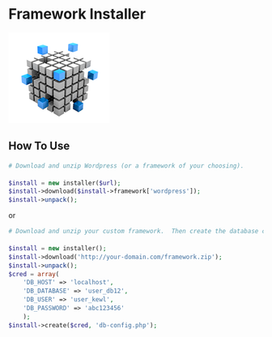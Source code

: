# Framework Installer

<img src="framework.png" alt="Framework Installer" />

## How To Use
```php
# Download and unzip Wordpress (or a framework of your choosing).

$install = new installer($url);
$install->download($install->framework['wordpress']);
$install->unpack();
```
or
```php
# Download and unzip your custom framework.  Then create the database connection file.

$install = new installer();
$install->download('http://your-domain.com/framework.zip');
$install->unpack();
$cred = array(
	'DB_HOST' => 'localhost', 
	'DB_DATABASE' => 'user_db12', 
	'DB_USER' => 'user_kewl', 
	'DB_PASSWORD' => 'abc123456'
	);
$install->create($cred, 'db-config.php');
```
